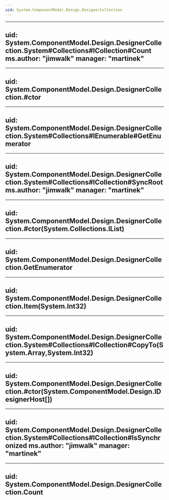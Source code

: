 ```yaml
---
uid: System.ComponentModel.Design.DesignerCollection
---
```


---
uid: System.ComponentModel.Design.DesignerCollection.System#Collections#ICollection#Count
ms.author: "jimwalk"
manager: "martinek"
---

---
uid: System.ComponentModel.Design.DesignerCollection.#ctor
---

---
uid: System.ComponentModel.Design.DesignerCollection.System#Collections#IEnumerable#GetEnumerator
---

---
uid: System.ComponentModel.Design.DesignerCollection.System#Collections#ICollection#SyncRoot
ms.author: "jimwalk"
manager: "martinek"
---

---
uid: System.ComponentModel.Design.DesignerCollection.#ctor(System.Collections.IList)
---

---
uid: System.ComponentModel.Design.DesignerCollection.GetEnumerator
---

---
uid: System.ComponentModel.Design.DesignerCollection.Item(System.Int32)
---

---
uid: System.ComponentModel.Design.DesignerCollection.System#Collections#ICollection#CopyTo(System.Array,System.Int32)
---

---
uid: System.ComponentModel.Design.DesignerCollection.#ctor(System.ComponentModel.Design.IDesignerHost[])
---

---
uid: System.ComponentModel.Design.DesignerCollection.System#Collections#ICollection#IsSynchronized
ms.author: "jimwalk"
manager: "martinek"
---

---
uid: System.ComponentModel.Design.DesignerCollection.Count
---
